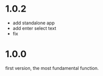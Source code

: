 # 1.0.2
- add standalone app
- add enter select text
- fix

# 1.0.0

first version, the most fundamental function.